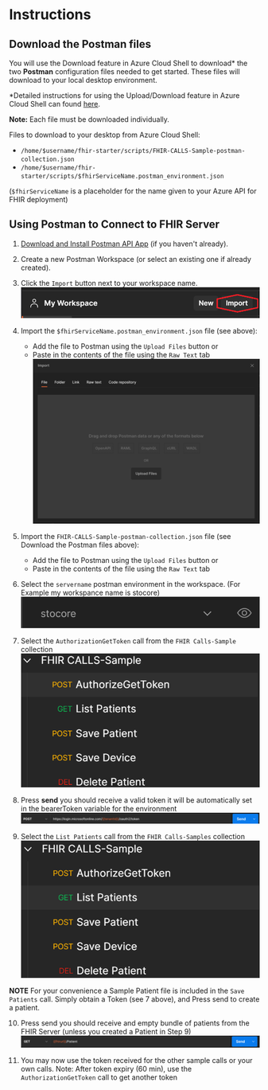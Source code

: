 # Instructions 

## Download the Postman files 
You will use the Download feature in Azure Cloud Shell to download* the two **Postman** configuration files needed to get started. These files will download to your local desktop environment.

\*Detailed instructions for using the Upload/Download feature in Azure Cloud Shell can found [here](https://docs.microsoft.com/en-us/azure/cloud-shell/using-the-shell-window#upload-and-download-files).


__Note:__ Each file must be downloaded individually. 

Files to download to your desktop from Azure Cloud Shell:
 - ```/home/$username/fhir-starter/scripts/FHIR-CALLS-Sample-postman-collection.json```
 - ```/home/$username/fhir-starter/scripts/$fhirServiceName.postman_environment.json``` 

(```$fhirServiceName``` is a placeholder for the name given to your Azure API for FHIR deployment)



## Using Postman to Connect to FHIR Server

1. [Download and Install Postman API App](https://www.postman.com/downloads/) (if you haven't already).

2. Create a new Postman Workspace (or select an existing one if already created).

3. Click the ```Import``` button next to your workspace name. ![Import Postman](./images/postman1.png)

4. Import the ```$fhirServiceName.postman_environment.json``` file (see above):
    + Add the file to Postman using the ```Upload Files``` button or
    + Paste in the contents of the file using the ```Raw Text``` tab
    ![Import Postman](./images/postman2.png)

5. Import the ```FHIR-CALLS-Sample-postman-collection.json``` file (see Download the Postman files above):
    + Add the file to Postman using the ```Upload Files``` button or
    + Paste in the contents of the file using the ```Raw Text``` tab

6. Select the ```servername``` postman environment in the workspace. (For Example my workspance name is stocore)
   ![Import Postman](./images/postman3.png)

7. Select the ```AuthorizationGetToken``` call from the ```FHIR Calls-Sample``` collection
   ![Import Postman](./images/postman4.png)

8. Press __send__ you should receive a valid token it will be automatically set in the bearerToken variable for the environment
   ![Import Postman](./images/postman5.png)

9. Select the ```List Patients``` call from the ```FHIR Calls-Samples``` collection
   ![Import Postman](./images/postman6.png)

__NOTE__  For your convenience a Sample Patient file is included in the ```Save Patients``` call.  Simply obtain a Token (see 7 above), and Press send to create a patient. 

10. Press send you should receive and empty bundle of patients from the FHIR Server (unless you created a Patient in Step 9)
   ![Import Postman](./images/postman7.png)

11. You may now use the token received for the other sample calls or your own calls.  Note: After token expiry (60 min), use the ```AuthorizationGetToken``` call to get another token

